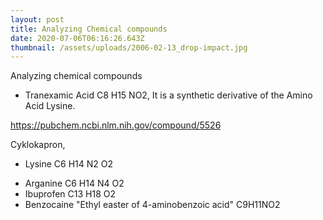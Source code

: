 ```yaml
---
layout: post
title: Analyzing Chemical compounds
date: 2020-07-06T06:16:26.643Z
thumbnail: /assets/uploads/2006-02-13_drop-impact.jpg
---
```

Analyzing chemical compounds 

* Tranexamic Acid C8 H15 NO2, It is a synthetic derivative of the Amino Acid Lysine. 

<https://pubchem.ncbi.nlm.nih.gov/compound/5526>

Cyklokapron, 

* Lysine C6 H14 N2 O2

<!---->

* Arganine C6 H14 N4 O2
* Ibuprofen C13 H18 O2
* Benzocaine "Ethyl easter of 4-aminobenzoic acid" C9H11NO2